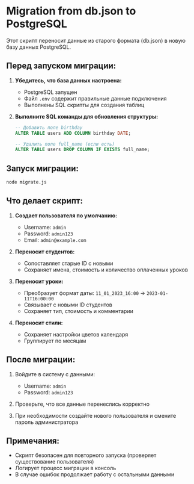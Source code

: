 # Migration from db.json to PostgreSQL

Этот скрипт переносит данные из старого формата (db.json) в новую базу данных PostgreSQL.

## Перед запуском миграции:

1. **Убедитесь, что база данных настроена:**
   - PostgreSQL запущен
   - Файл `.env` содержит правильные данные подключения
   - Выполнены SQL скрипты для создания таблиц

2. **Выполните SQL команды для обновления структуры:**
   ```sql
   -- Добавить поле birthday
   ALTER TABLE users ADD COLUMN birthday DATE;
   
   -- Удалить поле full_name (если есть)
   ALTER TABLE users DROP COLUMN IF EXISTS full_name;
   ```

## Запуск миграции:

```bash
node migrate.js
```

## Что делает скрипт:

1. **Создает пользователя по умолчанию:**
   - Username: `admin`
   - Password: `admin123`
   - Email: `admin@example.com`

2. **Переносит студентов:**
   - Сопоставляет старые ID с новыми
   - Сохраняет имена, стоимость и количество оплаченных уроков

3. **Переносит уроки:**
   - Преобразует формат даты: `11_01_2023_16:00` → `2023-01-11T16:00:00`
   - Связывает с новыми ID студентов
   - Сохраняет тип, стоимость и комментарии

4. **Переносит стили:**
   - Сохраняет настройки цветов календаря
   - Группирует по месяцам

## После миграции:

1. Войдите в систему с данными:
   - Username: `admin`
   - Password: `admin123`

2. Проверьте, что все данные перенеслись корректно

3. При необходимости создайте нового пользователя и смените пароль администратора

## Примечания:

- Скрипт безопасен для повторного запуска (проверяет существование пользователя)
- Логирует процесс миграции в консоль
- В случае ошибок продолжает работу с остальными данными